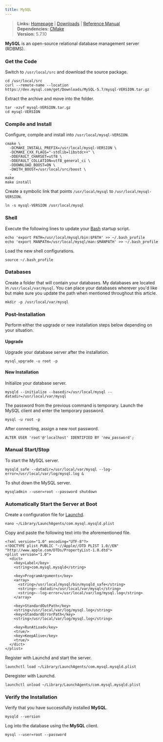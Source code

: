 ```yaml
---
title: MySQL
---
```


> **Links:** [Homepage](http://www.mysql.com/) | [Downloads](http://www.mysql.com/downloads/mysql/) | [Reference Manual](http://dev.mysql.com/doc/refman/5.7/en/index.html)  
> **Dependencies:** [CMake](/cmake/)  
> **Version:** <span id="version">5.7.10</span>

**MySQL** is an open-source relational database management server (RDBMS).


### Get the Code

Switch to `/usr/local/src` and download the source package.

	cd /usr/local/src
	curl --remote-name --location https://dev.mysql.com/get/Downloads/MySQL-5.7/mysql-VERSION.tar.gz

Extract the archive and move into the folder.

	tar -xzvf mysql-VERSION.tar.gz
	cd mysql-VERSION


### Compile and Install

Configure, compile and install into `/usr/local/mysql-VERSION`.

	cmake \
	  -DCMAKE_INSTALL_PREFIX=/usr/local/mysql-VERSION \
	  -DCMAKE_CXX_FLAGS="-stdlib=libstdc++" \
	  -DDEFAULT_CHARSET=utf8 \
	  -DDEFAULT_COLLATION=utf8_general_ci \
	  -DDOWNLOAD_BOOST=ON \
	  -DWITH_BOOST=/usr/local/src/boost \
	  .
	make
	make install

Create a symbolic link that points `/usr/local/mysql` to `/usr/local/mysql-VERSION`.

	ln -s mysql-VERSION /usr/local/mysql


### Shell

Execute the following lines to update your [Bash](http://en.wikipedia.org/wiki/Bash_%28Unix_shell%29) startup script.

	echo 'export PATH=/usr/local/mysql/bin:$PATH' >> ~/.bash_profile
	echo 'export MANPATH=/usr/local/mysql/man:$MANPATH' >> ~/.bash_profile

Load the new shell configurations.

	source ~/.bash_profile


### Databases

Create a folder that will contain your databases. My databases are located in `/usr/local/var/mysql`. You can place your databases wherever you'd like but make sure you update the path when mentioned throughout this article.

	mkdir -p /usr/local/var/mysql


### Post-Installation

Perform either the upgrade or new installation steps below depending on your situation.

#### Upgrade

Upgrade your database server after the installation.

	mysql_upgrade -u root -p

#### New Installation

Initialize your database server.

	mysqld --initialize --basedir=/usr/local/mysql --datadir=/usr/local/var/mysql

The password from the previous command is temporary. Launch the MySQL client and enter the temporary password.

	mysql -u root -p

After connecting, assign a new root password.

	ALTER USER 'root'@'localhost' IDENTIFIED BY 'new_password';


### Manual Start/Stop

To start the MySQL server.

	mysqld_safe --datadir=/usr/local/var/mysql --log-error=/usr/local/var/log/mysql.log &

To shut down the MySQL server.

	mysqladmin --user=root --password shutdown


### Automatically Start the Server at Boot

Create a configuration file for [Launchd](http://en.wikipedia.org/wiki/Launchd).

	nano ~/Library/LaunchAgents/com.mysql.mysqld.plist

Copy and paste the following text into the aforementioned file.

	<?xml version="1.0" encoding="UTF-8"?>
	<!DOCTYPE plist PUBLIC "-//Apple//DTD PLIST 1.0//EN" "http://www.apple.com/DTDs/PropertyList-1.0.dtd">
	<plist version="1.0">
	  <dict>
	    <key>Label</key>
	    <string>com.mysql.mysqld</string>

	    <key>ProgramArguments</key>
	    <array>
	      <string>/usr/local/mysql/bin/mysqld_safe</string>
	      <string>--datadir=/usr/local/var/mysql</string>
	      <string>--log-error=/usr/local/var/log/mysql.log</string>
	    </array>

	    <key>StandardOutPath</key>
	    <string>/usr/local/var/log/mysql.log</string>
	    <key>StandardErrorPath</key>
	    <string>/usr/local/var/log/mysql.log</string>

	    <key>RunAtLoad</key>
	    <true/>
	    <key>KeepAlive</key>
	    <true/>
	  </dict>
	</plist>

Register with Launchd and start the server.

	launchctl load ~/Library/LaunchAgents/com.mysql.mysqld.plist

Deregister with Launchd.

	launchctl unload ~/Library/LaunchAgents/com.mysql.mysqld.plist


### Verify the Installation

Verify that you have successfully installed **MySQL**.

	mysqld --version

Log into the database using the **MySQL** client.

	mysql --user=root --password
